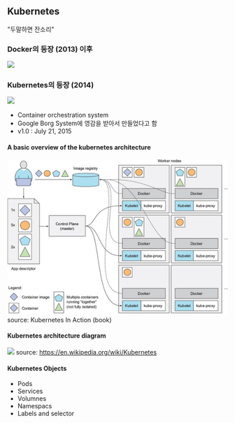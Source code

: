## Kubernetes

"두말하면 잔소리"

### Docker의 등장 (2013) 이후 
![](https://www.docker.com/sites/default/files/social/docker_facebook_share.png)

### Kubernetes의 등장 (2014)
![](https://logos-download.com/wp-content/uploads/2018/09/Kubernetes_Logo.png)
- Container orchestration system
- Google Borg System에 영감을 받아서 만들었다고 함
- v1.0 : July 21, 2015

#### A basic overview of the kubernetes architecture
![](img/k8s-basic-arch.jpg)
source: Kubernetes In Action (book)

#### Kubernetes architecture diagram
![](https://upload.wikimedia.org/wikipedia/commons/b/be/Kubernetes.png)
source: https://en.wikipedia.org/wiki/Kubernetes

#### Kubernetes Objects
- Pods
- Services
- Volumnes
- Namespacs
- Labels and selector

